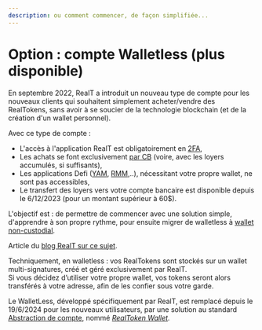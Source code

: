 ```yaml
---
description: ou comment commencer, de façon simplifiée...
---
```


# Option : compte Walletless (plus disponible)

En septembre 2022, RealT a introduit un nouveau type de compte pour les nouveaux clients qui souhaitent simplement acheter/vendre des RealTokens, sans avoir à se soucier de la technologie blockchain (et de la création d'un wallet personnel).

Avec ce type de compte :

* L'accès à l'application RealT est obligatoirement en [2FA](acces-en-2fa-a-votre-compte.md),
* Les achats se font exclusivement [par CB](acheter-des-realtokens/mode-de-paiement-realt.md) (voire, avec les loyers accumulés, si suffisants),
* Les applications Defi ([YAM](../defi-realt/dex-swap/yam.md), [RMM](../defi-realt/rmm/),..), nécessitant votre propre wallet, ne sont pas accessibles,
* Le transfert des loyers vers votre compte bancaire est  disponible depuis le 6/12/2023 (pour un montant supérieur à 60$).

L'objectif est : de permettre de commencer avec une solution simple, d'apprendre à son propre rythme, pour ensuite migrer de walletless à [wallet non-custodial](../portefeuille/).

Article du [blog RealT sur ce sujet](https://realt.co/episode-7-en-route-vers-ladoption-de-masse-web-3-realt-continue-dinnover/).

Techniquement, en walletless : vos RealTokens sont stockés sur un wallet multi-signatures, créé et géré exclusivement par RealT.\
Si vous décidez d’utiliser votre propre wallet, vos tokens seront alors transférés à votre adresse, afin de les confier sous votre garde.

Le WalletLess, développé spécifiquement par RealT, est remplacé depuis le 19/6/2024 pour les nouveaux utilisateurs, par une solution au standard [Abstraction de compte](https://cryptoast.fr/utiliser-blockchain-sans-wallet-eip-4337-ethereum-rend-possible-abstraction-compte/), nommé [_RealToken Wallet_](option-realtoken-wallet-account-abstraction/creation-du-realtoken-wallet-pour-les-nouveaux-utilisateurs.md)_._
